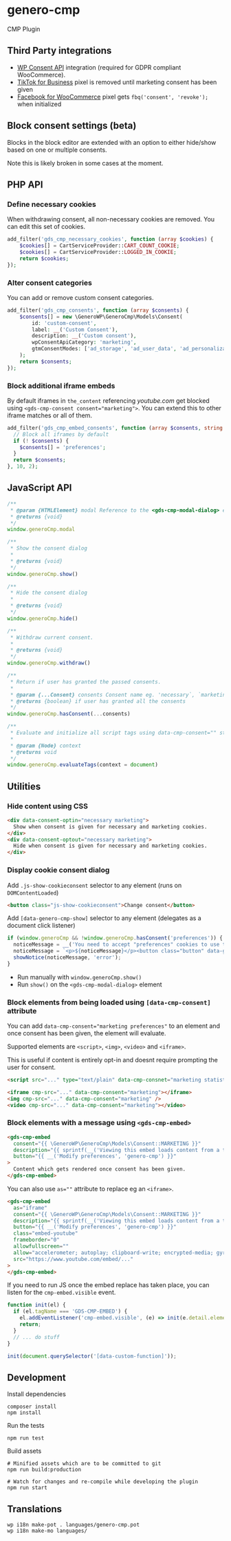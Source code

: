 # genero-cmp

CMP Plugin

## Third Party integrations

- [WP Consent API](https://wordpress.org/plugins/wp-consent-api/) integration (required for GDPR compliant WooCommerce).
- [TikTok for Business](https://wordpress.org/plugins/tiktok-for-business/) pixel is removed until marketing consent has been given
- [Facebook for WooCommerce](https://wordpress.org/plugins/facebook-for-woocommerce/) pixel gets `fbq('consent', 'revoke');` when initialized

## Block consent settings (beta)

Blocks in the block editor are extended with an option to either hide/show based on one or multiple consents.

Note this is likely broken in some cases at the moment.

## PHP API

### Define necessary cookies

When withdrawing consent, all non-necessary cookies are removed. You can edit this set of cookies.

```php
add_filter('gds_cmp_necessary_cookies', function (array $cookies) {
    $cookies[] = CartServiceProvider::CART_COUNT_COOKIE;
    $cookies[] = CartServiceProvider::LOGGED_IN_COOKIE;
    return $cookies;
});
```

### Alter consent categories

You can add or remove custom consent categories.

```php
add_filter('gds_cmp_consents', function (array $consents) {
    $consents[] = new \GeneroWP\GeneroCmp\Models\Consent(
        id: 'custom-consent',
        label: __('Custom Consent'),
        description: __('Custom consent'),
        wpConsentApiCategory: 'marketing',
        gtmConsentModes: ['ad_storage', 'ad_user_data', 'ad_personalization'],
    );
    return $consents;
});
```


### Block additional iframe embeds

By default iframes in `the_content` referencing _youtube.com_ get blocked using `<gds-cmp-consent consent="marketing">`. You can extend this to other iframe matches or all of them.

```php
add_filter('gds_cmp_embed_consents', function (array $consents, string $tag) {
  // Block all iframes by default
  if (! $consents) {
    $consents[] = 'preferences';
  }
  return $consents;
}, 10, 2);
```

## JavaScript API

```js
/**
 * @param {HTMLElement} modal Reference to the <gds-cmp-modal-dialog> element
 * @returns {void}
 */
window.generoCmp.modal

/**
 * Show the consent dialog
 *
 * @returns {void}
 */
window.generoCmp.show()

/**
 * Hide the consent dialog
 *
 * @returns {void}
 */
window.generoCmp.hide()

/**
 * Withdraw current consent.
 *
 * @returns {void}
 */
window.generoCmp.withdraw()

/**
 * Return if user has granted the passed consents.
 *
 * @param {...Consent} consents Consent name eg. 'necessary`, `marketing`, `statistics`.
 * @returns {boolean} if user has granted all the consents
 */
window.generoCmp.hasConsent(...consents)

/**
 * Evaluate and initialize all script tags using data-cmp-consent="" string
 *
 * @param {Node} context
 * @returns void
 */
window.generoCmp.evaluateTags(context = document)
```

## Utilities

### Hide content using CSS

```html
<div data-consent-optin="necessary marketing">
  Show when consent is given for necessary and marketing cookies.
</div>
<div data-consent-optout="necessary marketing">
  Hide when consent is given for necessary and marketing cookies.
</div>
```

### Display cookie consent dialog

Add `.js-show-cookieconsent` selector to any element (runs on `DOMContentLoaded`)

```html
<button class="js-show-cookieconsent">Change consent</button>
```


Add `[data-genero-cmp-show]` selector to any element (delegates as a document click listener)

```js
if (window.generoCmp && !window.generoCmp.hasConsent('preferences')) {
  noticeMessage = __('You need to accept "preferences" cookies to use this feature.');
  noticeMessage = `<p>${noticeMessage}</p><button class="button" data-genero-cmp-show>${__('Adjust settings')}</button>`;
  showNotice(noticeMessage, 'error');
}
```

- Run manually with `window.generoCmp.show()`
- Run `show()` on the `<gds-cmp-modal-dialog>` element

### Block elements from being loaded using `[data-cmp-consent]` attribute

You can add `data-cmp-consent="marketing preferences"` to an element and once consent has been given, the element will evaluate.

Supported elements are `<script>`, `<img>`, `<video>` and `<iframe>`.

This is useful if content is entirely opt-in and doesnt require prompting the user for consent.

```html
<script src="..." type="text/plain" data-cmp-consnet="marketing statistics"></script>

<iframe cmp-src="..." data-cmp-consent="marketing"></iframe>
<img cmp-src="..." data-cmp-consent="marketing" />
<video cmp-src="..." data-cmp-consent="marketing"></video>
```

### Block elements with a message using `<gds-cmp-embed>`

```html
<gds-cmp-embed
  consent="{{ \GeneroWP\GeneroCmp\Models\Consent::MARKETING }}"
  description="{{ sprintf(__('Viewing this embed loads content from a third party and thus requires <em>%s</em> consent.', 'wp-gds-theme'), __('Marketing', 'genero-cmp')) }}"
  button="{{ __('Modify preferences', 'genero-cmp') }}"
>
  Content which gets rendered once consent has been given.
</gds-cmp-embed>
```

You can also use `as=""` attribute to replace eg an `<iframe>`.

```html
<gds-cmp-embed
  as="iframe"
  consent="{{ \GeneroWP\GeneroCmp\Models\Consent::MARKETING }}"
  description="{{ sprintf(__('Viewing this embed loads content from a third party and thus requires <em>%s</em> consent.', 'wp-gds-theme'), __('Marketing', 'genero-cmp')) }}"
  button="{{ __('Modify preferences', 'genero-cmp') }}"
  class="embed-youtube"
  frameborder="0"
  allowfullscreen=""
  allow="accelerometer; autoplay; clipboard-write; encrypted-media; gyroscope; picture-in-picture"
  src="https://www.youtube.com/embed/..."
>
</gds-cmp-embed>
```

If you need to run JS once the embed replace has taken place, you can listen for the `cmp-embed.visible` event.

```js
function init(el) {
  if (el.tagName === 'GDS-CMP-EMBED') {
    el.addEventListener('cmp-embed.visible', (e) => init(e.detail.element));
    return;
  }
  // ... do stuff
}

init(document.querySelector('[data-custom-function]'));
```

## Development

Install dependencies

    composer install
    npm install

Run the tests

    npm run test

Build assets

    # Minified assets which are to be committed to git
    npm run build:production

    # Watch for changes and re-compile while developing the plugin
    npm run start

## Translations

    wp i18n make-pot . languages/genero-cmp.pot
    wp i18n make-mo languages/

